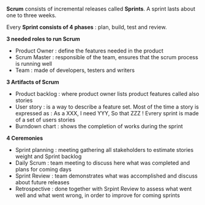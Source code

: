 **Scrum** consists of incremental releases called **Sprints**. A sprint lasts about one to three weeks.

Every **Sprint consists of 4 phases** : plan, build, test and review.

**3 needed roles to run Scrum** 
* Product Owner : define the features needed in the product
* Scrum Master : responsible of the team, ensures that the scrum process is running well
* Team : made of developers, testers and writers

**3 Artifacts of Scrum**
* Product backlog : where product owner lists product features called also stories
* User story : is a way to describe a feature set. Most of the time a story is expressed as : As a XXX, I need YYY, So that ZZZ !
Evrery sprint is made of a set of users stories
* Burndown chart : shows the completion of works during the sprint 

**4 Ceremonies**
* Sprint planning : meeting gathering all stakeholders to estimate stories weight and Sprint backlog
* Daily Scrum : team meeting to discuss here what was completed and plans for coming days
* Sprint Review : team demonstrates what was accomplished and discuss about future releases
* Retrospective : done together with Srpint Review to assess what went well and what went wrong, in order to improve for coming sprints 

